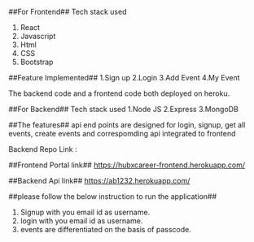 ##For Frontend##
Tech stack used 
1. React
2. Javascript 
3. Html
4. CSS
5. Bootstrap

##Feature Implemented##
1.Sign up
2.Login
3.Add Event
4.My Event

The backend code and a frontend code both deployed on heroku. 

##For Backend##
Tech stack used
1.Node JS
2.Express
3.MongoDB

##The features##
api end points are designed for login, signup, get all events, create events and correspomding api integrated to frontend 

Backend Repo Link : 



##Frontend Portal link##
https://hubxcareer-frontend.herokuapp.com/


##Backend Api link##
https://ab1232.herokuapp.com/



##please follow the below instruction to run the application##
1. Signup with you email id as username. 
2. login with you email id as username.
3. events are differentiated on the basis of passcode. 

